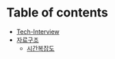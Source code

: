 # Table of contents

- [Tech-Interview](./README.md)
- [자료구조](%EC%9E%90%EB%A3%8C%EA%B5%AC%EC%A1%B0/%EC%9E%90%EB%A3%8C%EA%B5%AC%EC%A1%B0%EA%B0%80%20%ED%95%84%EC%9A%94%ED%95%9C%20%EC%9D%B4%EC%9C%A0.md)
  - [시간복잡도](%EC%9E%90%EB%A3%8C%EA%B5%AC%EC%A1%B0/%EC%8B%9C%EA%B0%84%EB%B3%B5%EC%9E%A1%EB%8F%84.md)